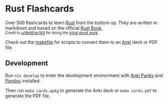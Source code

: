 # Rust Flashcards

Over 500 flashcards to learn [Rust] from the bottom up.
They are written in markdown and based on the official [Rust Book]. \
<small>
Credit to [u/WebDev193](https://www.reddit.com/user/WebDev193/) for doing the
[initial grunt work](https://ankiweb.net/shared/info/2045782265).
</small>

Check out the [makefile](./makefile) for scripts
to convert them to an [Anki] deck or PDF file.


## Development

Run `nix develop` to enter the development environment
with [Anki Panky] and [Pandoc] installed.

Then run `make cards.apkg` to generate the Anki deck
or `make cards.pdf` to generate the PDF file.


[Anki Panky]: https://github.com/kamalsacranie/anki-panky
[Anki]: https://apps.ankiweb.net
[Pandoc]: https://pandoc.org
[Rust Book]: https://doc.rust-lang.org/book/
[Rust]: https://www.rust-lang.org
